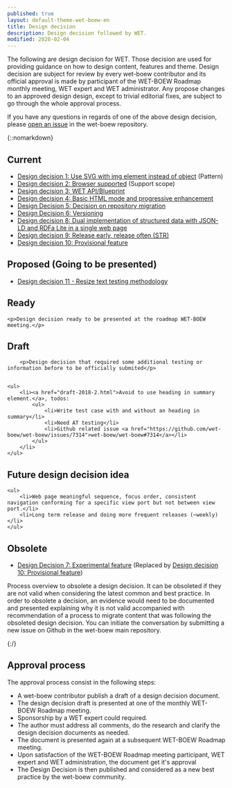 ```yaml
---
published: true
layout: default-theme-wet-boew-en
title: Design decision
description: Design decision followed by WET.
modified: 2020-02-04
---
```


The following are design decision for WET. Those decision are used for providing guidance on how to design content, features and theme. Design decision are subject for review by every wet-boew contributor and its official approval is made by participant of the WET-BOEW Roadmap monthly meeting, WET expert and WET administrator. Any propose changes to an approved design design, except to trivial editorial fixes, are subject to go through the whole approval process.

If you have any questions in regards of one of the above design decision, please [open an issue](https://github.com/wet-boew/wet-boew/issues) in the wet-boew repository.

{::nomarkdown}
<div class="wb-filter">
<section>
	<h2>Current</h2>
	<ul>
		<li><a href="1.html">Design decision 1: Use SVG with img element instead of object</a> (Pattern)</li>
		<li><a href="2.html">Design decision 2: Browser supported</a> (Support scope)</li>
		<li><a href="3.html">Design decision 3: WET API/Blueprint</a></li>
		<li><a href="4.html">Design decision 4: Basic HTML mode and progressive enhancement</a></li>
		<li><a href="5.html">Design Decision 5: Decision on repository migration</a></li>
		<li><a href="6.html">Design Decision 6: Versioning</a></li>
		<li><a href="8.html">Design decision 8: Dual implementation of structured data with JSON-LD and RDFa Lite in a single web page</a></li>
		<li><a href="9.html">Design decision 9: Release early, release often (<abbr title="Short-term release">STR</abbr>)</a></li>
		<li><a href="10.html">Design decision 10: Provisional feature</a></li>
	</ul>
</section>

<!--
<section>
	<h2>Presented</h2>
	<ul>
	</ul>
</section>
-->

<section>
	<h2>Proposed (Going to be presented)</h2>
	<ul>
		<li><a href="11.html">Design decision 11 - Resize text testing methodology</a></li>
	</ul>
</section>

<!--
<section>
	<h2>Limited AT support</h2>

	<p>Design decision to provide better support to assistive technologies.</p>

</section>

<section>
	<h2>Usability finding</h2>

	<p>Design decision issued from usability research.</p>

</section>
-->

<section>
	<h2>Ready</h2>

<!--
	<ul>
		<li><a href="9.html">Design decision 9: Release early, release often (<abbr title="Short-term release">STR</abbr>)</a></li>
	</ul>
 -->

	<p>Design decision ready to be presented at the roadmap WET-BOEW meeting.</p>

</section>

<section>
	<h2>Draft</h2>

		<p>Design decision that required some additional testing or information before to be officially submited</p>


	<ul>
		<li><a href="draft-2018-2.html">Avoid to use heading in summary element.</a>, todos:
			<ul>
				<li>Write test case with and without an heading in summary</li>
				<li>Need AT testing</li>
				<li>Github related issue <a href="https://github.com/wet-boew/wet-boew/issues/7314">wet-boew/wet-boew#7314</a></li>
			</ul>
		</li>
	</ul>

</section>

<section>
	<h2>Future design decision idea</h2>

	<ul>
		<li>Web page meaningful sequence, focus order, consistent navigation conforming for a specific view port but not between view port.</li>
		<li>Long term release and doing more frequent releases (~weekly)</li>
	</ul>
</section>

<section>
	<h2>Obsolete</h2>
	<ul>
		<li><a href="7.html">Design Decision 7: Experimental feature</a> (Replaced by <a href="10.html">Design decision 10: Provisional feature</a>)</li>
	</ul>
	<p>Process overview to obsolete a design decision. It can be obsoleted if they are not valid when considering the latest common and best practice. In order to obsolete a decision, an evidence would need to be documented and presented explaining why it is not valid accompanied with recommendation of a process to migrate content that was following the obsoleted design decision. You can initiate the conversation by submitting a new issue on Github in the wet-boew main repository.</p>

</section>
</div>
{:/}


## Approval process

The approval process consist in the following steps:
* A wet-boew contributor publish a draft of a design decision document.
* The design decision draft is presented at one of the monthly WET-BOEW Roadmap meeting.
* Sponsorship by a WET expert could required.
* The author must address all comments, do the research and clarify the design decision documents as needed.
* The document is presented again at a subsequent WET-BOEW Roadmap meeting.
* Upon satisfaction of the WET-BOEW Roadmap meeting participant, WET expert and WET administration, the document get it's approval
* The Design Decision is then published and considered as a new best practice by the wet-boew community.
